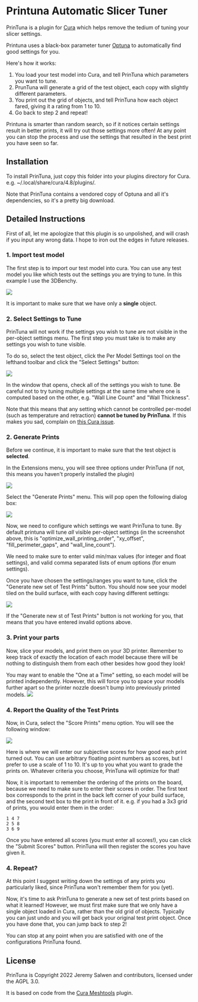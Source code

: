 # Printuna Automatic Slicer Tuner

PrinTuna is a plugin for [Cura](https://github.com/Ultimaker/Cura) which helps remove the tedium of tuning your slicer
settings.

Printuna uses a black-box parameter tuner [Optuna](https://optuna.readthedocs.io/en/stable/) to automatically find
good settings for you.

Here's how it works:

1. You load your test model into Cura, and tell PrinTuna which parameters you want to tune.
2. PrunTuna will generate a grid of the test object, each copy with slightly different parameters.
3. You print out the grid of objects, and tell PrinTuna how each object fared, giving it a rating from 1 to 10.
4. Go back to step 2 and repeat!

Printuna is smarter than random search, so if it notices certain settings result in better prints, it will try out those
settings more often!  At any point you can stop the process and use the settings that resulted in the best print you
have seen so far.


## Installation
To install PrinTuna, just copy this folder into your plugins directory for Cura. e.g. ~/.local/share/cura/4.8/plugins/.

Note that PrinTuna contains a vendored copy of Optuna and all it's dependencies, so it's a pretty big download.

## Detailed Instructions

First of all, let me apologize that this plugin is so unpolished, and will crash if you input any wrong data.
I hope to iron out the edges in future releases.

### 1. Import test model
The first step is to import our test model into cura. You can use any test model you like which tests out the settings
you are trying to tune.  In this example I use the 3DBenchy.

![](doc/benchy.png)

It is important to make sure that we have only a **single** object.

### 2. Select Settings to Tune

PrinTuna will not work if the settings you wish to tune are not visible in the per-object settings menu.  The first step
you must take is to make any settings you wish to tune visible.

To do so, select the test object, click the Per Model Settings tool on the lefthand toolbar and click the 
"Select Settings" button:

![](doc/perobject_settings.png)

In the window that opens, check all of the settings you wish to tune.  Be careful not to try tuning multiple settings
at the same time where one is computed based on the other, e.g. "Wall Line Count" and "Wall Thickness".

Note that this means that any setting which cannot be controlled per-model (such as temperature and retraction) 
**cannot be tuned by PrinTuna**.  If this makes you sad, complain on [this Cura issue](https://github.com/Ultimaker/Cura/issues/3193).

### 2. Generate Prints
Before we continue, it is important to make sure that the test object is **selected**.

In the Extensions menu, you will see three options under PrinTuna (if not, this means you haven't properly installed the plugin)

![](doc/menu_options.png)

Select the "Generate Prints" menu.  This will pop open the following dialog box:

![](doc/generate_prints.png)

Now, we need to configure which settings we want PrinTuna to tune. By default printuna will tune *all* visible
per-object settings (in the screenshot above, this is "optimize_wall_printing_order", "xy_offset", 
"fill_perimeter_gaps", and "wall_line_count").

We need to make sure to enter valid min/max values (for integer and float settings), and valid comma separated lists of
enum options (for enum settings).

Once you have chosen the settings/ranges you want to tune, click the "Generate new set of Test Prints" button. You
should now see your model tiled on the build surface, with each copy having different settings:

![](doc/benchy_grid.png)

If the "Generate new st of Test Prints" button is not working for you, that means that you have entered invalid options
above.

### 3. Print your parts
Now, slice your models, and print them on your 3D printer.  Remember to keep track of exactly the location of each model
because there will be nothing to distinguish them from each other besides how good they look!

You may want to enable the "One at a Time" setting, so each model will be printed independently.  However, this will
force you to space your models further apart so the printer nozzle doesn't bump into previously printed models.
![](doc/one_at_a_time.png)

### 4. Report the Quality of the Test Prints
Now, in Cura, select the "Score Prints" menu option.  You will see the following window:

![](doc/score_prints.png)

Here is where we will enter our subjective scores for how good each print turned out.  You can use arbitrary floating
point numbers as scores, but I prefer to use a scale of 1 to 10.  It's up to you what you want to grade the prints on.
Whatever criteria you choose, PrinTuna will optimize for that!

Now, it is important to remember the ordering of the prints on the board, because we need to make sure to enter their
scores in order.  The first text box corresponds to the print in the back left corner of your build surface, and the
second text box to the print in front of it.  e.g. if you had a 3x3 grid of prints, you would enter them in the order:

```
1 4 7
2 5 8
3 6 9
```

Once you have entered all scores (you must enter all scores!), you can click the "Submit Scores" button.  PrinTuna will
then register the scores you have given it.

### 4. Repeat?
At this point I suggest writing down the settings of any prints you particularly liked, since PrinTuna won't remember
them for you (yet).

Now, it's time to ask PrinTuna to generate a new set of test prints based on what it learned!  However, we must first
make sure that we only have a single object loaded in Cura, rather than the old grid of objects.  Typically you can just
undo and you will get back your original test print object.  Once you have done that, you can jump back to step 2!

You can stop at any point when you are satisfied with one of the configurations PrinTuna found.


## License

PrinTuna is Copyright 2022 Jeremy Salwen and contributors, licensed under the AGPL 3.0.

It is based on code from the [Cura Meshtools](https://github.com/fieldOfView/Cura-MeshTools) plugin.